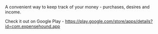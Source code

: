 A convenient way to keep track of your money - purchases, desires and income.

Check it out on Google Play - https://play.google.com/store/apps/details?id=com.expensehound.app
